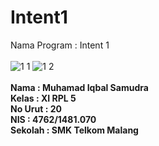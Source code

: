 # Intent1

Nama Program : Intent 1
<br>
<br>
![1 1](https://cloud.githubusercontent.com/assets/21413338/19220280/04edda54-8e54-11e6-8fc6-83ae148a1bf0.jpeg)
![1 2](https://cloud.githubusercontent.com/assets/21413338/19220281/04f38b3e-8e54-11e6-9f44-d88bf4f0bbe2.jpeg)<br>
<br>
<b>Nama : Muhamad Iqbal Samudra <br>
Kelas : XI RPL 5 <br>
No Urut : 20 <br>
NIS : 4762/1481.070 <br>
Sekolah : SMK Telkom Malang</b>
